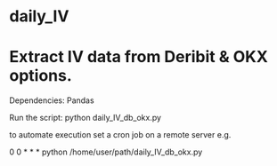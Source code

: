 # daily_IV
# Extract IV data from Deribit &amp; OKX options.

Dependencies: Pandas

Run the script:
python daily_IV_db_okx.py

to automate execution set a cron job on a remote server e.g.

0 0 * * * python /home/user/path/daily_IV_db_okx.py
